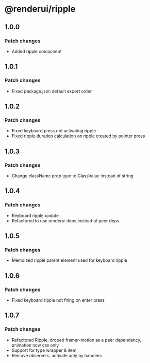 # @renderui/ripple

## 1.0.0

### Patch changes

- Added ripple component

## 1.0.1

### Patch changes

- Fixed package.json default export order

## 1.0.2

### Patch changes

- Fixed keyboard press not activating ripple
- Fixed ripple duration calculation on ripple created by pointer press

## 1.0.3

### Patch changes

- Change className prop type to ClassValue instead of string

## 1.0.4

### Patch changes

- Keyboard ripple update
- Refactored to use renderui deps instead of peer deps

## 1.0.5

### Patch changes

- Memoized ripple parent element used for keyboard ripple

## 1.0.6

### Patch changes

- Fixed keyboard ripple not firing on enter press

## 1.0.7

### Patch changes

- Refactored Ripple, droped framer-motion as a peer dependency, animation now css only
- Support for type wrapper & item
- Remove observers, activate only by handlers
